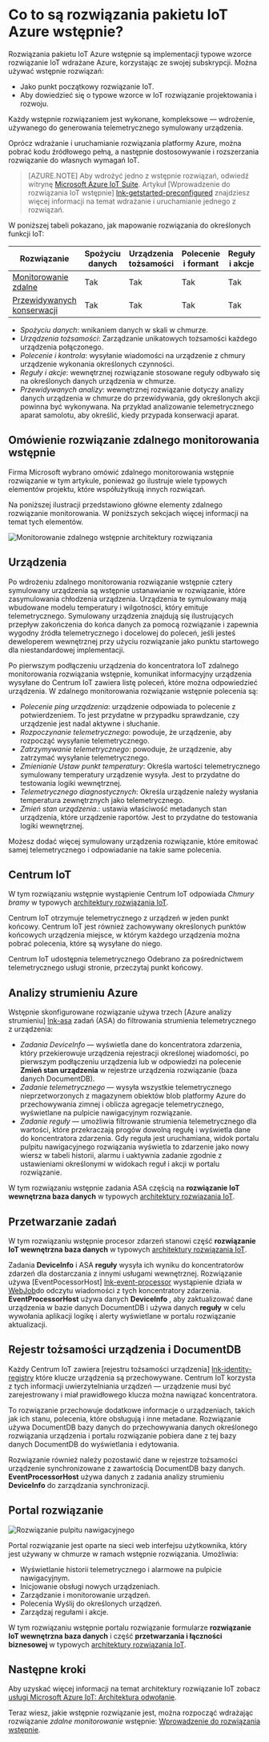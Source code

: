 <properties
 pageTitle="Azure IoT wstępnie rozwiązań | Microsoft Azure"
 description="Opis Azure IoT wstępnie rozwiązań i ich architektura z łącza do dodatkowych zasobów."
 services=""
 suite="iot-suite"
 documentationCenter=""
 authors="dominicbetts"
 manager="timlt"
 editor=""/>

<tags
 ms.service="iot-suite"
 ms.devlang="na"
 ms.topic="get-started-article"
 ms.tgt_pltfrm="na"
 ms.workload="na"
 ms.date="08/09/2016"
 ms.author="dobett"/>

# <a name="what-are-the-azure-iot-suite-preconfigured-solutions"></a>Co to są rozwiązania pakietu IoT Azure wstępnie?

Rozwiązania pakietu IoT Azure wstępnie są implementacji typowe wzorce rozwiązanie IoT wdrażane Azure, korzystając ze swojej subskrypcji. Można używać wstępnie rozwiązań:

- Jako punkt początkowy rozwiązanie IoT.
- Aby dowiedzieć się o typowe wzorce w IoT rozwiązanie projektowania i rozwoju.

Każdy wstępnie rozwiązaniem jest wykonane, kompleksowe — wdrożenie, używanego do generowania telemetrycznego symulowany urządzenia.

Oprócz wdrażanie i uruchamianie rozwiązania platformy Azure, można pobrać kodu źródłowego pełną, a następnie dostosowywanie i rozszerzania rozwiązanie do własnych wymagań IoT.

> [AZURE.NOTE] Aby wdrożyć jedno z wstępnie rozwiązań, odwiedź witrynę [Microsoft Azure IoT Suite][lnk-azureiotsuite]. Artykuł [Wprowadzenie do rozwiązania IoT wstępnie] [ lnk-getstarted-preconfigured] znajdziesz więcej informacji na temat wdrażanie i uruchamianie jednego z rozwiązań.

W poniższej tabeli pokazano, jak mapowanie rozwiązania do określonych funkcji IoT:

| Rozwiązanie | Spożyciu danych | Urządzenia tożsamości | Polecenie i formant | Reguły i akcje | Przewidywanych analizy |
|------------------------|-----|-----|-----|-----|-----|
| [Monitorowanie zdalne][lnk-getstarted-preconfigured] | Tak | Tak | Tak | Tak | -   |
| [Przewidywanych konserwacji][lnk-predictive-maintenance] | Tak | Tak | Tak | Tak | Tak |

- *Spożyciu danych*: wnikaniem danych w skali w chmurze.
- *Urządzenia tożsamości*: Zarządzanie unikatowych tożsamości każdego urządzenia połączonego.
- *Polecenie i kontrola*: wysyłanie wiadomości na urządzenie z chmury urządzenie wykonania określonych czynności.
- *Reguły i akcje*: wewnętrznej rozwiązanie stosowane reguły odbywało się na określonych danych urządzenia w chmurze.
- *Przewidywanych analizy*: wewnętrznej rozwiązanie dotyczy analizy danych urządzenia w chmurze do przewidywania, gdy określonych akcji powinna być wykonywana. Na przykład analizowanie telemetrycznego aparat samolotu, aby określić, kiedy przypada konserwacji aparat.

## <a name="remote-monitoring-preconfigured-solution-overview"></a>Omówienie rozwiązanie zdalnego monitorowania wstępnie

Firma Microsoft wybrano omówić zdalnego monitorowania wstępnie rozwiązanie w tym artykule, ponieważ go ilustruje wiele typowych elementów projektu, które współużytkują innych rozwiązań.

Na poniższej ilustracji przedstawiono główne elementy zdalnego rozwiązanie monitorowania. W poniższych sekcjach więcej informacji na temat tych elementów.

![Monitorowanie zdalnego wstępnie architektury rozwiązania][img-remote-monitoring-arch]

## <a name="devices"></a>Urządzenia

Po wdrożeniu zdalnego monitorowania rozwiązanie wstępnie cztery symulowany urządzenia są wstępnie ustanawianie w rozwiązanie, które zasymulowania chłodzenia urządzenia. Urządzenia te symulowany mają wbudowane modelu temperatury i wilgotności, który emituje telemetrycznego. Symulowany urządzenia znajdują się ilustrujących przepływ zakończenia do końca danych za pomocą rozwiązanie i zapewnia wygodny źródła telemetrycznego i docelowej do poleceń, jeśli jesteś deweloperem wewnętrznej przy użyciu rozwiązanie jako punktu startowego dla niestandardowej implementacji.

Po pierwszym podłączeniu urządzenia do koncentratora IoT zdalnego monitorowania rozwiązania wstępnie, komunikat informacyjny urządzenia wysyłane do Centrum IoT zawiera listę poleceń, które można odpowiedzieć urządzenia. W zdalnego monitorowania rozwiązanie wstępnie polecenia są: 

- *Polecenie ping urządzenia*: urządzenie odpowiada to polecenie z potwierdzeniem. To jest przydatne w przypadku sprawdzanie, czy urządzenie jest nadal aktywne i słuchanie.
- *Rozpoczynanie telemetrycznego*: powoduje, że urządzenie, aby rozpocząć wysyłanie telemetrycznego.
- *Zatrzymywanie telemetrycznego*: powoduje, że urządzenie, aby zatrzymać wysyłanie telemetrycznego.
- *Zmienianie Ustaw punkt temperatury*: Określa wartości telemetrycznego symulowany temperatury urządzenie wysyła. Jest to przydatne do testowania logiki wewnętrznej.
- *Telemetrycznego diagnostycznych*: Określa urządzenie należy wysłania temperatura zewnętrznych jako telemetrycznego.
- *Zmień stan urządzenia*.: ustawia właściwość metadanych stan urządzenia, które urządzenie raportów. Jest to przydatne do testowania logiki wewnętrznej.

Możesz dodać więcej symulowany urządzenia rozwiązanie, które emitować samej telemetrycznego i odpowiadanie na takie same polecenia. 

## <a name="iot-hub"></a>Centrum IoT

W tym rozwiązaniu wstępnie wystąpienie Centrum IoT odpowiada *Chmury bramy* w typowych [architektury rozwiązania IoT][lnk-what-is-azure-iot].

Centrum IoT otrzymuje telemetrycznego z urządzeń w jeden punkt końcowy. Centrum IoT jest również zachowywany określonych punktów końcowych urządzenia miejsce, w którym każdego urządzenia można pobrać polecenia, które są wysyłane do niego.

Centrum IoT udostępnia telemetrycznego Odebrano za pośrednictwem telemetrycznego usługi stronie, przeczytaj punkt końcowy.

## <a name="azure-stream-analytics"></a>Analizy strumieniu Azure

Wstępnie skonfigurowane rozwiązanie używa trzech [Azure analizy strumieniu] [ lnk-asa] zadań (ASA) do filtrowania strumienia telemetrycznego z urządzenia:


- *Zadania DeviceInfo* — wyświetla dane do koncentratora zdarzenia, który przekierowuje urządzenia rejestracji określonej wiadomości, po pierwszym podłączeniu urządzenia lub w odpowiedzi na polecenie **Zmień stan urządzenia** w rejestrze urządzenia rozwiązanie (baza danych DocumentDB). 
- *Zadanie telemetrycznego* — wysyła wszystkie telemetrycznego nieprzetworzonych z magazynem obiektów blob platformy Azure do przechowywania zimnej i oblicza agregacje telemetrycznego, wyświetlane na pulpicie nawigacyjnym rozwiązanie.
- *Zadanie reguły* — umożliwia filtrowanie strumienia telemetrycznego dla wartości, które przekraczają progów dowolną regułę i wyświetla dane do koncentratora zdarzenia. Gdy reguła jest uruchamiana, widok portalu pulpitu nawigacyjnego rozwiązania wyświetla to zdarzenie jako nowy wiersz w tabeli historii, alarmu i uaktywnia zadanie zgodnie z ustawieniami określonymi w widokach reguł i akcji w portalu rozwiązanie.

W tym rozwiązaniu wstępnie zadania ASA częścią na **rozwiązanie IoT wewnętrzna baza danych** w typowych [architektury rozwiązania IoT][lnk-what-is-azure-iot].

## <a name="event-processor"></a>Przetwarzanie zadań

W tym rozwiązaniu wstępnie procesor zdarzeń stanowi część **rozwiązanie IoT wewnętrzna baza danych** w typowych [architektury rozwiązania IoT][lnk-what-is-azure-iot].

Zadania **DeviceInfo** i ASA **reguły** wysyła ich wyniku do koncentratorów zdarzeń dla dostarczania z innymi usługami wewnętrznej. Rozwiązanie używa [EventPocessorHost] [ lnk-event-processor] wystąpienie działa w [WebJob][lnk-web-job]do odczytu wiadomości z tych koncentratory zdarzenia. **EventProcessorHost** używa danych **DeviceInfo** , aby zaktualizować dane urządzenia w bazie danych DocumentDB i używa danych **reguły** w celu wywołania aplikacji logikę i alerty wyświetlane w portalu rozwiązanie aktualizacji.

## <a name="device-identity-registry-and-documentdb"></a>Rejestr tożsamości urządzenia i DocumentDB

Każdy Centrum IoT zawiera [rejestru tożsamości urządzenia] [ lnk-identity-registry] które klucze urządzenia są przechowywane. Centrum IoT korzysta z tych informacji uwierzytelniania urządzeń — urządzenie musi być zarejestrowany i miał prawidłowego klucza można nawiązać koncentratora.

To rozwiązanie przechowuje dodatkowe informacje o urządzeniach, takich jak ich stanu, polecenia, które obsługują i inne metadane. Rozwiązanie używa DocumentDB bazy danych do przechowywania danych określonego rozwiązania urządzenia i portalu rozwiązanie pobiera dane z tej bazy danych DocumentDB do wyświetlania i edytowania.

Rozwiązanie również należy pozostawić dane w rejestrze tożsamości urządzenie synchronizowane z zawartością DocumentDB bazy danych. **EventProcessorHost** używa danych z zadania analizy strumieniu **DeviceInfo** do zarządzania synchronizacji.

## <a name="solution-portal"></a>Portal rozwiązanie

![Rozwiązanie pulpitu nawigacyjnego][img-dashboard]

Portal rozwiązanie jest oparte na sieci web interfejsu użytkownika, który jest używany w chmurze w ramach wstępnie rozwiązania. Umożliwia:

- Wyświetlanie historii telemetrycznego i alarmowe na pulpicie nawigacyjnym.
- Inicjowanie obsługi nowych urządzeniach.
- Zarządzanie i monitorowanie urządzeń.
- Polecenia Wyślij do określonych urządzeń.
- Zarządzaj regułami i akcje.

W tym rozwiązaniu wstępnie portalu rozwiązanie formularze **rozwiązanie IoT wewnętrzna baza danych** i część **przetwarzania i łączności biznesowej** w typowych [architektury rozwiązania IoT][lnk-what-is-azure-iot].

## <a name="next-steps"></a>Następne kroki

Aby uzyskać więcej informacji na temat architektury rozwiązanie IoT zobacz [usługi Microsoft Azure IoT: Architektura odwołanie][lnk-refarch].

Teraz wiesz, jakie wstępnie rozwiązanie jest, można rozpocząć wdrażając rozwiązanie *zdalne monitorowanie* wstępnie: [Wprowadzenie do rozwiązania wstępnie][lnk-getstarted-preconfigured].

[img-remote-monitoring-arch]: ./media/iot-suite-what-are-preconfigured-solutions/remote-monitoring-arch1.png
[img-dashboard]: ./media/iot-suite-what-are-preconfigured-solutions/dashboard.png
[lnk-what-is-azure-iot]: iot-suite-what-is-azure-iot.md
[lnk-asa]: https://azure.microsoft.com/documentation/services/stream-analytics/
[lnk-event-processor]: ../event-hubs/event-hubs-programming-guide.md#event-processor-host
[lnk-web-job]: ../app-service-web/web-sites-create-web-jobs.md
[lnk-identity-registry]: ../iot-hub/iot-hub-devguide-identity-registry.md
[lnk-predictive-maintenance]: iot-suite-predictive-overview.md
[lnk-azureiotsuite]: https://www.azureiotsuite.com/
[lnk-refarch]: http://download.microsoft.com/download/A/4/D/A4DAD253-BC21-41D3-B9D9-87D2AE6F0719/Microsoft_Azure_IoT_Reference_Architecture.pdf
[lnk-getstarted-preconfigured]: iot-suite-getstarted-preconfigured-solutions.md